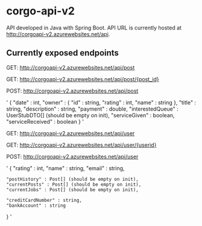 # corgo-api-v2 #
API developed in Java with Spring Boot. API URL is currently hosted at http://corgoapi-v2.azurewebsites.net/api.

## Currently exposed endpoints ##

GET: http://corgoapi-v2.azurewebsites.net/api/post

GET: http://corgoapi-v2.azurewebsites.net/api/post/{post_id} 

POST: http://corgoapi-v2.azurewebsites.net/api/post

'
{
	"date" : int,
	"owner" : {
		"id" : string,
		"rating" : int,
		"name" : string
	},
	"title" : string,
	"description" : string,
	"payment" : double,
	"interestedQueue" : UserStubDTO[] (should be empty on init),
	"serviceGiven" : boolean,
	"serviceReceived" : boolean
}
'

GET: http://corgoapi-v2.azurewebsites.net/api/user 

GET: http://corgoapi-v2.azurewebsites.net/api/user/{userid} 

POST: http://corgoapi-v2.azurewebsites.net/api/user

'
{
	"rating" : int,
	"name" : string,
	"email" : string,
	
	"postHistory" : Post[] (should be empty on init),
	"currentPosts" : Post[] (should be empty on init),
	"currentJobs" : Post[] (should be empty on init),
	
	"creditCardNumber" : string,
	"bankAccount" : string
}
'

